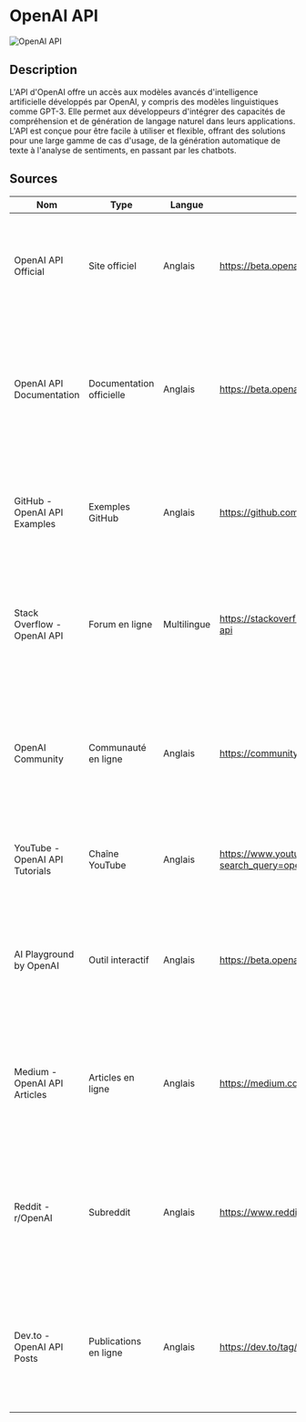 
# OpenAI API

![OpenAI API](https://www.driftingruby.com/episodes/openai-api-integration/download_image.png "OpenAI API")

## Description
L'API d'OpenAI offre un accès aux modèles avancés d'intelligence artificielle développés par OpenAI, y compris des modèles linguistiques comme GPT-3. Elle permet aux développeurs d'intégrer des capacités de compréhension et de génération de langage naturel dans leurs applications. L'API est conçue pour être facile à utiliser et flexible, offrant des solutions pour une large gamme de cas d'usage, de la génération automatique de texte à l'analyse de sentiments, en passant par les chatbots.

## Sources

Nom | Type | Langue | Lien | Description | Tags | Note
--- | --- | --- | --- | --- | --- | ---
OpenAI API Official | Site officiel | Anglais | https://beta.openai.com/ | Le site officiel de l'API d'OpenAI, offrant des informations, de la documentation et un accès à l'API. | OpenAI, API, IA | 5/5
OpenAI API Documentation | Documentation officielle | Anglais | https://beta.openai.com/docs/ | La documentation complète de l'API d'OpenAI, incluant des guides de démarrage rapide, des références API, et des exemples de code. | OpenAI, Documentation, Guide | 5/5
GitHub - OpenAI API Examples | Exemples GitHub | Anglais | https://github.com/openai/openai-api-examples | Un répertoire GitHub contenant des exemples de code et des projets d'exemple utilisant l'API d'OpenAI. | OpenAI, GitHub, Exemples | 4/5
Stack Overflow - OpenAI API | Forum en ligne | Multilingue | https://stackoverflow.com/questions/tagged/openai-api | Un forum où les développeurs peuvent poser des questions et partager des solutions sur l'utilisation de l'API d'OpenAI. | OpenAI, API, Q&A | 4/5
OpenAI Community | Communauté en ligne | Anglais | https://community.openai.com/ | Une communauté en ligne pour les utilisateurs de l'API d'OpenAI, offrant un espace pour discuter, partager des projets et collaborer. | OpenAI, Communauté, Collaboration | 4/5
YouTube - OpenAI API Tutorials | Chaîne YouTube | Anglais | https://www.youtube.com/results?search_query=openai+api+tutorial | Des tutoriels vidéo sur YouTube pour apprendre à utiliser l'API d'OpenAI. | OpenAI, API, Tutoriels | 3/5
AI Playground by OpenAI | Outil interactif | Anglais | https://beta.openai.com/playground | AI Playground, un outil interactif proposé par OpenAI pour expérimenter avec les modèles de l'API sans écrire de code. | OpenAI, Playground, IA | 4/5
Medium - OpenAI API Articles | Articles en ligne | Anglais | https://medium.com/tag/openai | Des articles sur Medium traitant de l'API d'OpenAI, partageant des expériences, des cas d'usage et des tutoriels. | OpenAI, Medium, Articles | 3/5
Reddit - r/OpenAI | Subreddit | Anglais | https://www.reddit.com/r/OpenAI/ | Un subreddit dédié à OpenAI, où les utilisateurs partagent des nouvelles, des projets et des discussions sur l'API d'OpenAI et d'autres sujets liés. | OpenAI, Reddit, Communauté | 3/5
Dev.to - OpenAI API Posts | Publications en ligne | Anglais | https://dev.to/tag/openai | Publications sur Dev.to concernant l'API d'OpenAI, offrant des aperçus, des conseils et des récits d'expérience de développeurs. | OpenAI, Dev.to, Blog | 4/5
